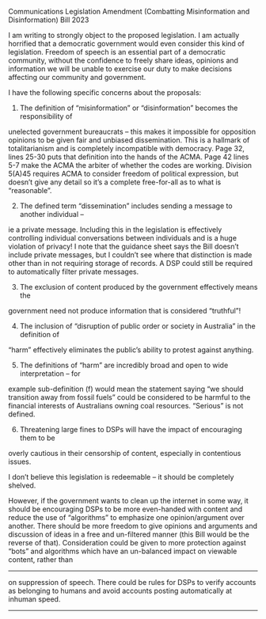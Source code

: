 Communications Legislation Amendment (Combatting Misinformation and Disinformation)
Bill 2023

I am writing to strongly object to the proposed legislation. I am actually horrified that a
democratic government would even consider this kind of legislation. Freedom of speech is
an essential part of a democratic community, without the confidence to freely share ideas,
opinions and information we will be unable to exercise our duty to make decisions affecting
our community and government.

I have the following specific concerns about the proposals:

1. The definition of “misinformation” or “disinformation” becomes the responsibility of

unelected government bureaucrats – this makes it impossible for opposition opinions
to be given fair and unbiased dissemination. This is a hallmark of totalitarianism and
is completely incompatible with democracy. Page 32, lines 25-30 puts that definition
into the hands of the ACMA. Page 42 lines 5-7 make the ACMA the arbiter of whether
the codes are working. Division 5(A)45 requires ACMA to consider freedom of
political expression, but doesn’t give any detail so it’s a complete free-for-all as to
what is “reasonable”.

2. The defined term “dissemination” includes sending a message to another individual –

ie a private message. Including this in the legislation is effectively controlling
individual conversations between individuals and is a huge violation of privacy! I note
that the guidance sheet says the Bill doesn’t include private messages, but I couldn’t
see where that distinction is made other than in not requiring storage of records. A
DSP could still be required to automatically filter private messages.

3. The exclusion of content produced by the government effectively means the

government need not produce information that is considered “truthful”!

4. The inclusion of “disruption of public order or society in Australia” in the definition of

“harm” effectively eliminates the public’s ability to protest against anything.

5. The definitions of “harm” are incredibly broad and open to wide interpretation – for

example sub-definition (f) would mean the statement saying “we should transition
away from fossil fuels” could be considered to be harmful to the financial interests of
Australians owning coal resources. “Serious” is not defined.

6. Threatening large fines to DSPs will have the impact of encouraging them to be

overly cautious in their censorship of content, especially in contentious issues.

I don’t believe this legislation is redeemable – it should be completely shelved.

However, if the government wants to clean up the internet in some way, it should be
encouraging DSPs to be more even-handed with content and reduce the use of “algorithms”
to emphasize one opinion/argument over another. There should be more freedom to give
opinions and arguments and discussion of ideas in a free and un-filtered manner (this Bill
would be the reverse of that). Consideration could be given to more protection against
“bots” and algorithms which have an un-balanced impact on viewable content, rather than


-----

on suppression of speech. There could be rules for DSPs to verify accounts as belonging to
humans and avoid accounts posting automatically at inhuman speed.


-----

